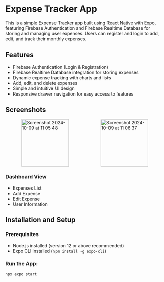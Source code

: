 # Expense Tracker App

This is a simple Expense Tracker app built using React Native with Expo, featuring Firebase Authentication and Firebase Realtime Database for storing and managing user expenses. Users can register and login to add, edit, and track their monthly expenses.

## Features

- Firebase Authentication (Login & Registration)
- Firebase Realtime Database integration for storing expenses
- Dynamic expense tracking with charts and lists
- Add, edit, and delete expenses
- Simple and intuitive UI design
- Responsive drawer navigation for easy access to features

## Screenshots

<div style="display: flex; justify-content: space-around;">
  <img width="150" alt="Screenshot 2024-10-09 at 11 05 48" src="https://github.com/user-attachments/assets/9a4b8cc9-7b62-496c-8f9b-c50bde0205cc">
  <img width="150" alt="Screenshot 2024-10-09 at 11 06 37" src="https://github.com/user-attachments/assets/f114f44c-f347-46d1-99e3-bb194196035f">
</div>

### Dashboard View
- Expenses List
- Add Expense
- Edit Expense
- User Information

## Installation and Setup

### Prerequisites
- Node.js installed (version 12 or above recommended)
- Expo CLI installed (`npm install -g expo-cli`)

### Run the App:

```bash
npx expo start
